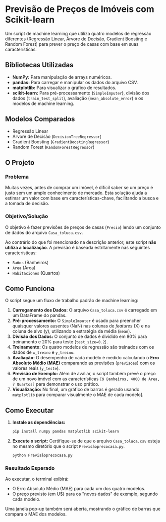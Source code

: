 # Previsão de Preços de Imóveis com Scikit-learn

Um script de machine learning que utiliza quatro modelos de regressão diferentes (Regressão Linear, Árvore de Decisão, Gradient Boosting e Random Forest) para prever o preço de casas com base em suas características.

## Bibliotecas Utilizadas
* **NumPy:** Para manipulação de arrays numéricos.
* **pandas:** Para carregar e manipular os dados do arquivo CSV.
* **matplotlib:** Para visualizar o gráfico de resultados.
* **scikit-learn:** Para pré-processamento (`SimpleImputer`), divisão dos dados (`train_test_split`), avaliação (`mean_absolute_error`) e os modelos de machine learning.

## Modelos Comparados
* Regressão Linear
* Árvore de Decisão (`DecisionTreeRegressor`)
* Gradient Boosting (`GradientBoostingRegressor`)
* Random Forest (`RandomForestRegressor`)

## O Projeto

### Problema
Muitas vezes, antes de comprar um imóvel, é difícil saber se um preço é justo sem um amplo conhecimento de mercado. Esta solução ajuda a estimar um valor com base em características-chave, facilitando a busca e a tomada de decisão.

### Objetivo/Solução
O objetivo é fazer previsões de preços de casas (`Precio`) lendo um conjunto de dados do arquivo `Casa_toluca.csv`.

Ao contrário do que foi mencionado na descrição anterior, este script **não utiliza a localização**. A previsão é baseada estritamente nas seguintes características:
* `Baños` (Banheiros)
* `Area` (Área)
* `Habitaciones` (Quartos)

## Como Funciona
O script segue um fluxo de trabalho padrão de machine learning:

1.  **Carregamento dos Dados:** O arquivo `Casa_toluca.csv` é carregado em um DataFrame do pandas.
2.  **Pré-processamento:** O `SimpleImputer` é usado para preencher quaisquer valores ausentes (NaN) nas colunas de *features* (X) e na coluna de alvo (y), utilizando a estratégia da média (`mean`).
3.  **Divisão dos Dados:** O conjunto de dados é dividido em 80% para treinamento e 20% para teste (`test_size=0.2`).
4.  **Treinamento:** Os quatro modelos de regressão são treinados com os dados de `x_treino` e `y_treino`.
5.  **Avaliação:** O desempenho de cada modelo é medido calculando o **Erro Absoluto Médio (MAE)** comparando as previsões (`previsoes`) com os valores reais (`y_teste`).
6.  **Previsão de Exemplo:** Além de avaliar, o script também prevê o preço de um novo imóvel com as características `[9 Banheiros, 4000 de Área, 7 Quartos]` para demonstrar o uso prático.
7.  **Visualização:** No final, um gráfico de barras é gerado usando `matplotlib` para comparar visualmente o MAE de cada modelo].

## Como Executar

1.  **Instale as dependências:**
    ```bash
    pip install numpy pandas matplotlib scikit-learn
    ```
2.  **Execute o script:**
    Certifique-se de que o arquivo `Casa_toluca.csv` esteja no mesmo diretório que o script `Previsãoprecocasa.py`.
    ```bash
    python Previsãoprecocasa.py
    ```

### Resultado Esperado
Ao executar, o terminal exibirá:
* O Erro Absoluto Médio (MAE) para cada um dos quatro modelos.
* O preço previsto (em U$) para os "novos dados" de exemplo, segundo cada modelo.

Uma janela pop-up também será aberta, mostrando o gráfico de barras que compara o MAE dos modelos.
